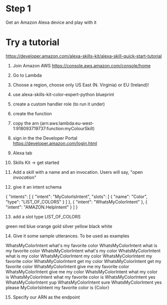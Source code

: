 Step 1
======
Get an Amazon Alexa device and play with it

Try a tutorial
==============
https://developer.amazon.com/alexa-skills-kit/alexa-skill-quick-start-tutorial

1. Join Amazon AWS https://console.aws.amazon.com/console/home
2. Go to Lambda
3. Choose a region, choose only US East (N. Virginia) or EU (Ireland)!
4. use alexa-skills-kit-color-expert-python blueprint
5. create a custom handler role (to run it under)
6. create the function
7. copy the arn (arn:aws:lambda:eu-west-1:918093719737:function:myColourSkill)

8. sign in the the Developer Portal https://developer.amazon.com/login.html
9. Alexa tab
10. Skills Kit -> get started
11. Add a skill with a name and an invocation. Users will say, "open *invocation*"
12. give it an intent schema

{
  "intents": [
    {
      "intent": "MyColorIsIntent",
      "slots": [
        {
          "name": "Color",
          "type": "LIST_OF_COLORS"
        }
      ]
    },
    {
      "intent": "WhatsMyColorIntent"
    },
    {
      "intent": "AMAZON.HelpIntent"
    }
  ]
}

13. add a slot type LIST_OF_COLORS

green
red
blue
orange
gold
silver
yellow
black
white

14. Give it some sample utterances. To be used as examples

WhatsMyColorIntent what's my favorite color
WhatsMyColorIntent what is my favorite color
WhatsMyColorIntent what's my color
WhatsMyColorIntent what is my color
WhatsMyColorIntent my color
WhatsMyColorIntent my favorite color
WhatsMyColorIntent get my color
WhatsMyColorIntent get my favorite color
WhatsMyColorIntent give me my favorite color
WhatsMyColorIntent give me my color
WhatsMyColorIntent what my color is
WhatsMyColorIntent what my favorite color is
WhatsMyColorIntent yes
WhatsMyColorIntent yup
WhatsMyColorIntent sure
WhatsMyColorIntent yes please
MyColorIsIntent my favorite color is {Color}

15. Specify our ARN as the endpoint
